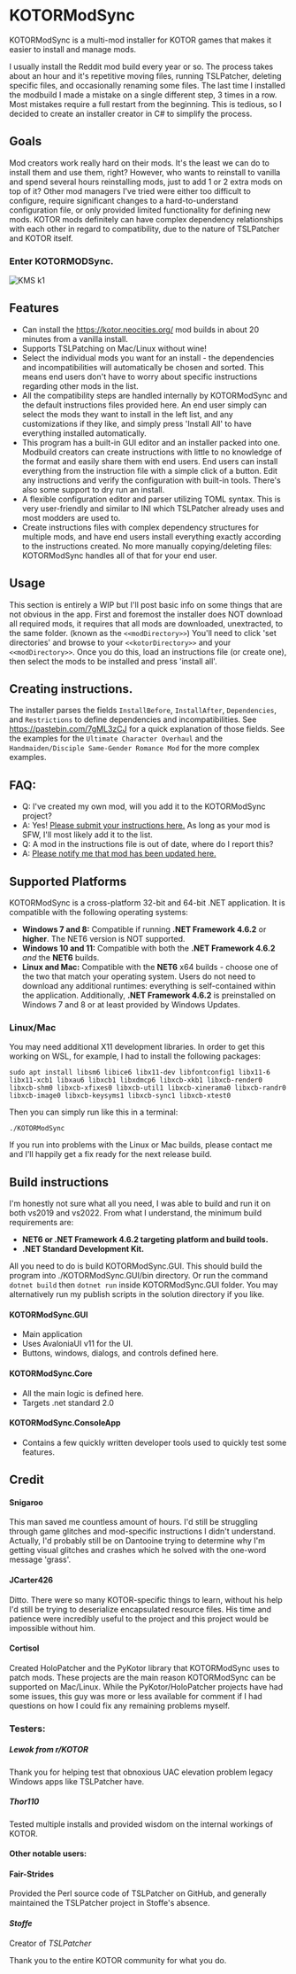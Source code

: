# KOTORModSync
KOTORModSync is a multi-mod installer for KOTOR games that makes it easier to install and manage mods.

I usually install the Reddit mod build every year or so. The process takes about an hour and it's repetitive moving files, running TSLPatcher, deleting specific files, and occasionally renaming some files. The last time I installed the modbuild I made a mistake on a single different step, 3 times in a row. Most mistakes require a full restart from the beginning.
This is tedious, so I decided to create an installer creator in C# to simplify the process.

## Goals
Mod creators work really hard on their mods. It's the least we can do to install them and use them, right? However, who wants to reinstall to vanilla and spend several hours reinstalling mods, just to add 1 or 2 extra mods on top of it?
Other mod managers I've tried were either too difficult to configure, require significant changes to a hard-to-understand configuration file, or only provided limited functionality for defining new mods. KOTOR mods definitely can have complex dependency relationships with each other in regard to compatibility, due to the nature of TSLPatcher and KOTOR itself.

### Enter KOTORMODSync.
![KMS k1](https://github.com/th3w1zard1/KOTORModSync/assets/2219836/7ab62c61-e617-4bab-a8c5-7259ff66a7be)



## Features
- Can install the https://kotor.neocities.org/ mod builds in about 20 minutes from a vanilla install.
- Supports TSLPatching on Mac/Linux without wine!
- Select the individual mods you want for an install - the dependencies and incompatibilities will automatically be chosen and sorted. This means end users don't have to worry about specific instructions regarding other mods in the list.
- All the compatibility steps are handled internally by KOTORModSync and the default instructions files provided here. An end user simply can select the mods they want to install in the left list, and any customizations if they like, and simply press 'Install All' to have everything installed automatically.
- This program has a built-in GUI editor and an installer packed into one. Modbuild creators can create instructions with little to no knowledge of the format and easily share them with end users. End users can install everything from the instruction file with a simple click of a button. Edit any instructions and verify the configuration with built-in tools. There's also some support to dry run an install.
- A flexible configuration editor and parser utilizing TOML syntax. This is very user-friendly and similar to INI which TSLPatcher already uses and most modders are used to.
- Create instructions files with complex dependency structures for multiple mods, and have end users install everything exactly according to the instructions created. No more manually copying/deleting files: KOTORModSync handles all of that for your end user.

## Usage
This section is entirely a WIP but I'll post basic info on some things that are not obvious in the app.
First and foremost the installer does NOT download all required mods, it requires that all mods are downloaded, unextracted, to the same folder. (known as the `<<modDirectory>>`)
You'll need to click 'set directories' and browse to your `<<kotorDirectory>>` and your `<<modDirectory>>`.
Once you do this, load an instructions file (or create one), then select the mods to be installed and press 'install all'.

## Creating instructions.
The installer parses the fields `InstallBefore`, `InstallAfter`, `Dependencies`, and `Restrictions` to define dependencies and incompatibilities.
See https://pastebin.com/7gML3zCJ for a quick explanation of those fields. See the examples for the `Ultimate Character Overhaul` and the `Handmaiden/Disciple Same-Gender Romance Mod` for the more complex examples.

## FAQ:
- Q: I've created my own mod, will you add it to the KOTORModSync project?
- A: Yes! [Please submit your instructions here.](https://github.com/th3w1zard1/KOTORModSync/discussions/categories/share-your-instructions) As long as your mod is SFW, I'll most likely add it to the list.
- Q: A mod in the instructions file is out of date, where do I report this?
- A: [Please notify me that mod has been updated here.](https://github.com/th3w1zard1/KOTORModSync/discussions/categories/mod-updates)

## Supported Platforms
KOTORModSync is a cross-platform 32-bit and 64-bit .NET application. It is compatible with the following operating systems:
- **Windows 7 and 8:** Compatible if running **.NET Framework 4.6.2** or **higher**. The NET6 version is NOT supported.
- **Windows 10 and 11:** Compatible with both the **.NET Framework 4.6.2** *and* the **NET6** builds.
- **Linux and Mac:** Compatible with the **NET6** x64 builds - choose one of the two that match your operating system.
Users do not need to download any additional runtimes: everything is self-contained within the application. Additionally, **.NET Framework 4.6.2** is preinstalled on Windows 7 and 8 or at least provided by Windows Updates.

### Linux/Mac
You may need additional X11 development libraries. In order to get this working on WSL, for example, I had to install the following packages:

`sudo apt install libsm6 libice6 libx11-dev libfontconfig1 libx11-6 libx11-xcb1 libxau6 libxcb1 libxdmcp6 libxcb-xkb1 libxcb-render0 libxcb-shm0 libxcb-xfixes0 libxcb-util1 libxcb-xinerama0 libxcb-randr0 libxcb-image0 libxcb-keysyms1 libxcb-sync1 libxcb-xtest0`

Then you can simply run like this in a terminal:

`./KOTORModSync`

If you run into problems with the Linux or Mac builds, please contact me and I'll happily get a fix ready for the next release build. 


## Build instructions
I'm honestly not sure what all you need, I was able to build and run it on both vs2019 and vs2022. From what I understand, the minimum build requirements are:
- **NET6 or .NET Framework 4.6.2 targeting platform and build tools.**
- **.NET Standard Development Kit.**

All you need to do is build KOTORModSync.GUI. This should build the program into ./KOTORModSync.GUI/bin directory. Or run the command `dotnet build` then `dotnet run` inside KOTORModSync.GUI folder.
You may alternatively run my publish scripts in the solution directory if you like.
#### KOTORModSync.GUI
- Main application
- Uses AvaloniaUI v11 for the UI.
- Buttons, windows, dialogs, and controls defined here.
#### KOTORModSync.Core
- All the main logic is defined here.
- Targets .net standard 2.0
#### KOTORModSync.ConsoleApp
- Contains a few quickly written developer tools used to quickly test some features.


## Credit
#### Snigaroo
This man saved me countless amount of hours. I'd still be struggling through game glitches and mod-specific instructions I didn't understand. Actually, I'd probably still be on Dantooine trying to determine why I'm getting visual glitches and crashes which he solved with the one-word message 'grass'.

#### JCarter426
Ditto. There were so many KOTOR-specific things to learn, without his help I'd still be trying to deserialize encapsulated resource files. His time and patience were incredibly useful to the project and this project would be impossible without him.

#### Cortisol
Created HoloPatcher and the PyKotor library that KOTORModSync uses to patch mods. These projects are the main reason KOTORModSync can be supported on Mac/Linux. While the PyKotor/HoloPatcher projects have had some issues, this guy was more or less available for comment if I had questions on how I could fix any remaining problems myself.

### Testers:
##### Lewok from r/KOTOR
Thank you for helping test that obnoxious UAC elevation problem legacy Windows apps like TSLPatcher have.
##### Thor110
Tested multiple installs and provided wisdom on the internal workings of KOTOR.

#### Other notable users:
#### Fair-Strides
Provided the Perl source code of TSLPatcher on GitHub, and generally maintained the TSLPatcher project in Stoffe's absence.

#### *Stoffe*
Creator of *TSLPatcher*

Thank you to the entire KOTOR community for what you do.
